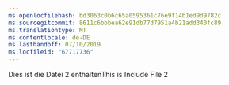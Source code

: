 ```yaml
---
ms.openlocfilehash: bd3063c0b6c65a0595361c76e9f14b1ed9d9782c
ms.sourcegitcommit: 8611c6bbbea62e91db77d7951a4b21add340fc89
ms.translationtype: MT
ms.contentlocale: de-DE
ms.lasthandoff: 07/10/2019
ms.locfileid: "67717736"
---
```

<span data-ttu-id="90d15-101">Dies ist die Datei 2 enthalten</span><span class="sxs-lookup"><span data-stu-id="90d15-101">This is Include File 2</span></span>
